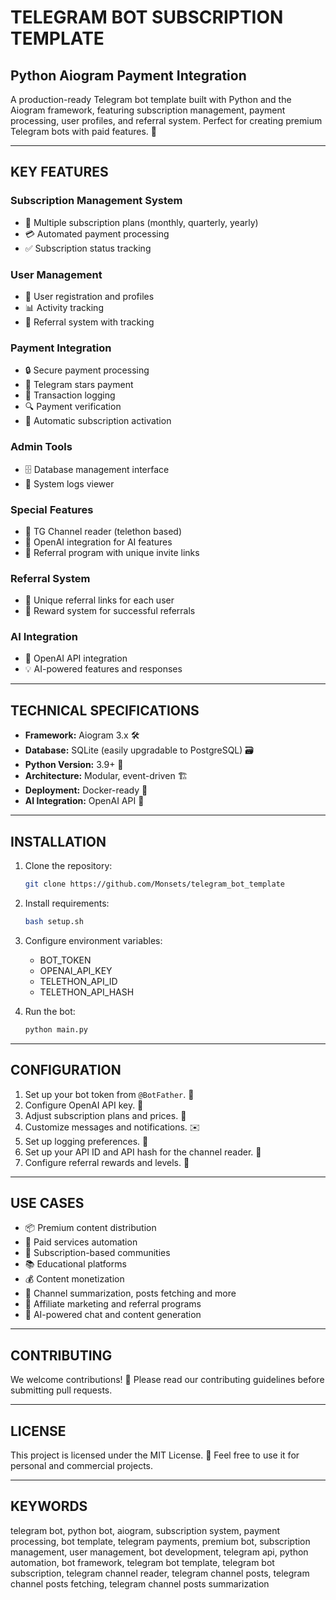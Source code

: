 # TELEGRAM BOT SUBSCRIPTION TEMPLATE

## Python Aiogram Payment Integration

A production-ready Telegram bot template built with Python and the Aiogram framework, featuring subscription management, payment processing, user profiles, and referral system. Perfect for creating premium Telegram bots with paid features. 🚀

---

## KEY FEATURES

### Subscription Management System
- 📅 Multiple subscription plans (monthly, quarterly, yearly)
- 💳 Automated payment processing
- ✅ Subscription status tracking

### User Management
- 👤 User registration and profiles
- 📊 Activity tracking
- 🤝 Referral system with tracking

### Payment Integration
- 🔒 Secure payment processing
- 💸 Telegram stars payment
- 🧾 Transaction logging
- 🔍 Payment verification
- 🤖 Automatic subscription activation

### Admin Tools
- 🗄️ Database management interface
- 📝 System logs viewer

### Special Features
- 📰 TG Channel reader (telethon based)
- 🧠 OpenAI integration for AI features
- 🔗 Referral program with unique invite links

### Referral System
- 🔗 Unique referral links for each user
- 🎁 Reward system for successful referrals

### AI Integration
- 🤖 OpenAI API integration
- 💡 AI-powered features and responses

---

## TECHNICAL SPECIFICATIONS
- **Framework:** Aiogram 3.x 🛠️
- **Database:** SQLite (easily upgradable to PostgreSQL) 🗃️
- **Python Version:** 3.9+ 🐍
- **Architecture:** Modular, event-driven 🏗️
- **Deployment:** Docker-ready 🐳
- **AI Integration:** OpenAI API 🧠

---

## INSTALLATION

1. Clone the repository:
   ```bash
   git clone https://github.com/Monsets/telegram_bot_template
   ```

2. Install requirements:
   ```bash 
   bash setup.sh
   ```

3. Configure environment variables:
   - BOT_TOKEN
   - OPENAI_API_KEY
   - TELETHON_API_ID
   - TELETHON_API_HASH

4. Run the bot:
   ```bash
   python main.py
   ```

---

## CONFIGURATION

1. Set up your bot token from `@BotFather`. 🤖
2. Configure OpenAI API key. 🧠
3. Adjust subscription plans and prices. 📅
4. Customize messages and notifications. ✉️
5. Set up logging preferences. 📝
6. Set up your API ID and API hash for the channel reader. 📰
7. Configure referral rewards and levels. 🎁

---

## USE CASES

- 📦 Premium content distribution
- 🤖 Paid services automation
- 👥 Subscription-based communities
- 📚 Educational platforms
- 💰 Content monetization
- 📰 Channel summarization, posts fetching and more
- 🎯 Affiliate marketing and referral programs
- 🧠 AI-powered chat and content generation

---

## CONTRIBUTING

We welcome contributions! 🎉 Please read our contributing guidelines before submitting pull requests.

---

## LICENSE

This project is licensed under the MIT License. 📝 Feel free to use it for personal and commercial projects.

---

## KEYWORDS

telegram bot, python bot, aiogram, subscription system, payment processing, bot template, telegram payments, premium bot, subscription management, user management, bot development, telegram api, python automation, bot framework, telegram bot template, telegram bot subscription, telegram channel reader, telegram channel posts, telegram channel posts fetching, telegram channel posts summarization

